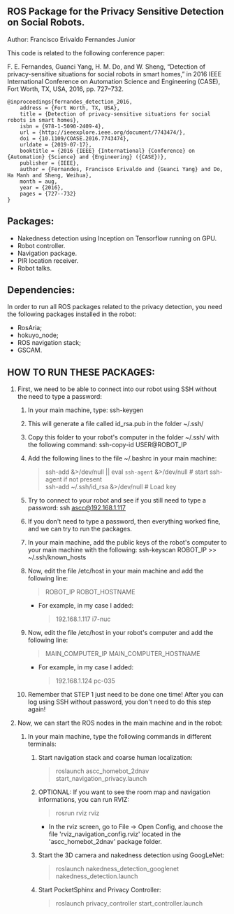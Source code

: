 ## ROS Package for the Privacy Sensitive Detection on Social Robots.  

Author: Francisco Erivaldo Fernandes Junior  

This code is related to the following conference paper:

F. E. Fernandes, Guanci Yang, H. M. Do, and W. Sheng, “Detection of privacy-sensitive situations for social robots in smart homes,” in 2016 IEEE International Conference on Automation Science and Engineering (CASE), Fort Worth, TX, USA, 2016, pp. 727–732.

```
@inproceedings{fernandes_detection_2016,
	address = {Fort Worth, TX, USA},
	title = {Detection of privacy-sensitive situations for social robots in smart homes},
	isbn = {978-1-5090-2409-4},
	url = {http://ieeexplore.ieee.org/document/7743474/},
	doi = {10.1109/COASE.2016.7743474},
	urldate = {2019-07-17},
	booktitle = {2016 {IEEE} {International} {Conference} on {Automation} {Science} and {Engineering} ({CASE})},
	publisher = {IEEE},
	author = {Fernandes, Francisco Erivaldo and {Guanci Yang} and Do, Ha Manh and Sheng, Weihua},
	month = aug,
	year = {2016},
	pages = {727--732}
}
```

## Packages:  
- Nakedness detection using Inception on Tensorflow running on GPU.  
- Robot controller.  
- Navigation package.  
- PIR location receiver.  
- Robot talks.  

## Dependencies:  
In order to run all ROS packages related to the privacy detection, you need the following packages installed in the robot:
- RosAria;  
- hokuyo_node;  
- ROS navigation stack;  
- GSCAM.  

## HOW TO RUN THESE PACKAGES:  

1. First, we need to be able to connect into our robot using SSH without the need to type a password:
    1. In your main machine, type: ssh-keygen
    2. This will generate a file called id_rsa.pub in the folder ~/.ssh/
    3. Copy this folder to your robot's computer in the folder ~/.ssh/ with the following command: ssh-copy-id USER@ROBOT_IP
    4. Add the following lines to the file ~/.bashrc in your main machine:  

        > ssh-add &>/dev/null || eval `ssh-agent` &>/dev/null  # start ssh-agent if not present  
        > ssh-add ~/.ssh/id_rsa &>/dev/null # Load key  

    5. Try to connect to your robot and see if you still need to type a password: ssh ascc@192.168.1.117
    6. If you don't need to type a password, then everything worked fine, and we can try to run the packages.

    7. In your main machine, add the public keys of the robot's computer to your main machine with the following: ssh-keyscan ROBOT_IP >> ~/.ssh/known_hosts

    8. Now, edit the file /etc/host in your main machine and add the following line:  

        > ROBOT_IP  ROBOT_HOSTNAME  
        * For example, in my case I added: 
            > 192.168.1.117 i7-nuc

    9. Now, edit the file /etc/host in your robot's computer and add the following line:  

        > MAIN_COMPUTER_IP MAIN_COMPUTER_HOSTNAME  
        * For example, in my case I added: 
            > 192.168.1.124 pc-035

    10. Remember that STEP 1 just need to be done one time! After you can log using SSH without password, you don't need to do this step again! 

3. Now, we can start the ROS nodes in the main machine and in the robot:

    1. In your main machine, type the following commands in different terminals:
        1. Start navigation stack and coarse human localization:  

            > roslaunch ascc_homebot_2dnav start_navigation_privacy.launch  

        2. OPTIONAL: If you want to see the room map and navigation informations, you can run RVIZ:  
            > rosrun rviz rviz  
            - In the rviz screen, go to File -> Open Config, and choose the file 'rviz_navigation_config.rviz' located in the 'ascc_homebot_2dnav' package folder.  

        3. Start the 3D camera and nakedness detection using GoogLeNet:  
            > roslaunch nakedness_detection_googlenet nakedness_detection.launch  

        4. Start PocketSphinx and Privacy Controller:  
            > roslaunch privacy_controller start_controller.launch  


